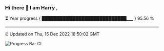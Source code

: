 ### Hi there 👋 I am Harry , 

⏳ Year progress { ████████████████████████████▁▁ } 95.56 %

---

⏰ Updated on Thu, 15 Dec 2022 18:50:02 GMT

![Progress Bar CI](https://github.com/duykhang68/duykhang68/workflows/Progress%20Bar%20CI/badge.svg)
